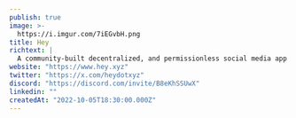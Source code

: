 ```yaml
---
publish: true
image: >-
  https://i.imgur.com/7iEGvbH.png
title: Hey
richtext: |
  A community-built decentralized, and permissionless social media app built on Lens Protocol
website: "https://www.hey.xyz"
twitter: "https://x.com/heydotxyz"
discord: "https://discord.com/invite/B8eKhSSUwX"
linkedin: ""
createdAt: "2022-10-05T18:30:00.000Z"
---
```

